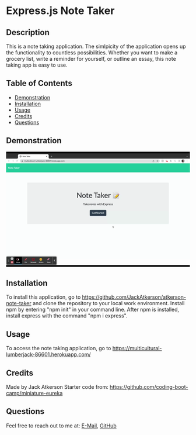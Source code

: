 # Express.js Note Taker

## Description
This is a note taking application. The simlpicity of the application opens up the functionality to countless possibilities. Whether you want to make a grocery list, write a reminder for yourself, or outline an essay, this note taking app is easy to use.

## Table of Contents
- [Demonstration](#demonstration)
- [Installation](#installation)
- [Usage](#usage)
- [Credits](#credits)
- [Questions](#questions)

## Demonstration
![Demonstration video](/public/assets/images/note-taker-demo.gif)

## Installation
To install this application, go to https://github.com/JackAtkerson/atkerson-note-taker and clone the repository to your local work environment. Install npm by entering "npm init" in your command line. After npm is installed, install express with the command "npm i express".

## Usage
To access the note taking application, go to https://multicultural-lumberjack-86601.herokuapp.com/

## Credits
Made by Jack Atkerson
Starter code from: https://github.com/coding-boot-camp/miniature-eureka

## Questions
Feel free to reach out to me at:
[E-Mail](mailto:jatkerson18@gmail.com),
[GitHub](https://github.com/JackAtkerson)